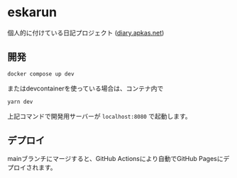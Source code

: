# eskarun

個人的に付けている日記プロジェクト ([diary.apkas.net](https://diary.apkas.net))

## 開発

```sh
docker compose up dev
```

またはdevcontainerを使っている場合は、コンテナ内で

```sh
yarn dev
```

上記コマンドで開発用サーバーが `localhost:8080` で起動します。

## デプロイ

mainブランチにマージすると、GitHub Actionsにより自動でGitHub Pagesにデプロイされます。
